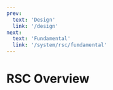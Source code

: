 ```yaml
---
prev:
  text: 'Design'
  link: '/design'
next:
  text: 'Fundamental'
  link: '/system/rsc/fundamental'
---
```

# RSC Overview


